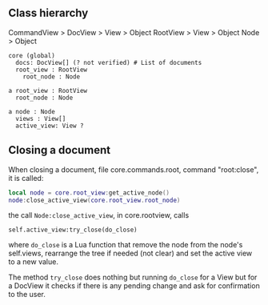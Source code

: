 ## Class hierarchy

CommandView > DocView > View > Object
RootView > View > Object
Node > Object

```
core (global)
  docs: DocView[] (? not verified) # List of documents
  root_view : RootView
    root_node : Node

a root_view : RootView
  root_node : Node

a node : Node
  views : View[]
  active_view: View ?
```

## Closing a document

When closing a document, file core.commands.root, command "root:close", it is called:

```lua
local node = core.root_view:get_active_node()
node:close_active_view(core.root_view.root_node)
```

the call `Node:close_active_view`, in core.rootview, calls

`self.active_view:try_close(do_close)`

where `do_close` is a Lua function that remove the node from the node's self.views,
rearrange the tree if needed (not clear) and set the active view to a new value.

The method `try_close` does nothing but running `do_close` for a View but for a DocView it checks if there
is any pending change and ask for confirmation to the user.

